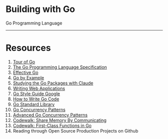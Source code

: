 # Building with Go
Go Programming Language

---

# Resources

1. [Tour of Go](https://go.dev/tour/welcome/2)
2. [The Go Programming Language Specification](https://go.dev/ref/spec)
3. [Effective Go](https://go.dev/doc/effective_go#introduction)
4. [Go by Example](https://gobyexample.com/)
5. [Studying the Go Packages with Claude](https://github.com/golang/go)
6. [Writing Web Applications](https://go.dev/doc/articles/wiki/)
7. [Go Style Guide Google](https://google.github.io/styleguide/go/)
8. [How to Write Go Code](https://go.dev/doc/code)
9. [Go Standard Library](https://pkg.go.dev/std)
10. [Go Concurrency Patterns](https://www.youtube.com/watch?v=f6kdp27TYZs)
11. [Advanced Go Concurrency Patterns](https://www.youtube.com/watch?v=QDDwwePbDtw)
12. [Codewalk: Share Memory By Communicating](https://go.dev/doc/codewalk/sharemem/)
13. [Codewalk:  First-Class Functions in Go](https://go.dev/doc/codewalk/functions/)
14. Reading through Open Source Production Projects on Github



